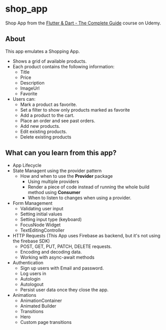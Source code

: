 # shop_app

Shop App from the [Flutter & Dart - The Complete Guide](https://www.udemy.com/course/learn-flutter-dart-to-build-ios-android-apps/)  course on Udemy.

## About
This app emulates a Shopping App.
- Shows a grid of available products.
- Each product contains the following information:
  - Title
  - Price 
  - Description
  - ImageUrl
  - Favorite
- Users can:
  - Mark a product as favorite.
  - Set a filter to show only products marked as favorite
  - Add a product to the cart.
  - Place an order and see past orders.
  - Add new products.
  - Edit existing products.
  - Delete existing products

## What can you learn from this app?
- App Lifecycle
- State Managent using the provider pattern
  - How and when to use the **Provider** package
    - Using multiple providers
    - Render a piece of code instead of running the whole build method using **Consumer**
    - When to listen to changes when using a provider.
- Form Management
  - Validating user input
  - Setting initial values
  - Setting input type (keyboard) 
  - FocusNode Widget
  - TextEditingController
- HTTP Requests (This App uses Firebase as backend, but it's not using the firebase SDK)
  - POST, GET, PUT, PATCH, DELETE requests.
  - Encoding and decoding data.
  - Working with async-await methods
- Authentication
  - Sign up users with Email and password.
  - Log users in
  - Autologin
  - Autologout
  - Persist user data once they close the app.
- Animations
  - AnimationContainer
  - Animated Builder
  - Transitions
  - Hero
  - Custom page transitions
